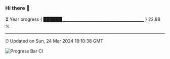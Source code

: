 ### Hi there 👋

⏳ Year progress { ██████▁▁▁▁▁▁▁▁▁▁▁▁▁▁▁▁▁▁▁▁▁▁▁▁ } 22.88 %

---

⏰ Updated on Sun, 24 Mar 2024 18:10:38 GMT

![Progress Bar CI](https://github.com/Shyam-Makwana/GitHub-Actions-Demo/workflows/Progress%20Bar%20CI/badge.svg)
